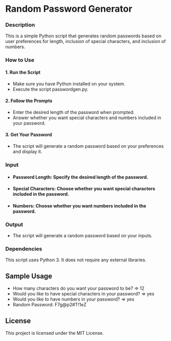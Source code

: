 # Random Password Generator
### Description
This is a simple Python script that generates random passwords based on user preferences for length, inclusion of special characters, and inclusion of numbers.

### How to Use
#### 1. Run the Script
  - Make sure you have Python installed on your system.
  - Execute the script passwordgen.py.
#### 2. Follow the Prompts
  - Enter the desired length of the password when prompted.
  - Answer whether you want special characters and numbers included in your password.
#### 3. Get Your Password
  - The script will generate a random password based on your preferences and display it.


### Input
  - #### Password Length: Specify the desired length of the password.
  - #### Special Characters: Choose whether you want special characters included in the password.
  - #### Numbers: Choose whether you want numbers included in the password.
### Output
  - The script will generate a random password based on your inputs.
### Dependencies
This script uses Python 3.
It does not require any external libraries.
## Sample Usage
  - How many characters do you want your password to be?
=> 12
  - Would you like to have special characters in your password?
=> yes
  - Would you like to have numbers in your password?
=> yes
  - Random Password: F7g@p2#T!1eZ
## License
This project is licensed under the MIT License.

